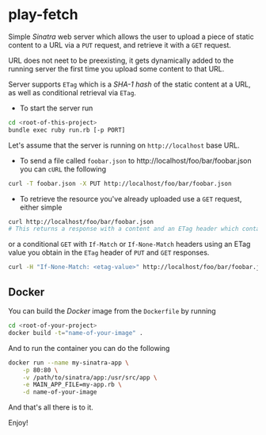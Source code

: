 # play-fetch
Simple *Sinatra* web server which allows the user to upload a piece of static content to a URL via a `PUT` request, and retrieve it with a `GET` request.

URL does not neet to be preexisting, it gets dynamically added to the running server the first time you upload some content to that URL.

Server supports `ETag` which is a *SHA-1 hash* of the static content at a URL, as well as conditional retrieval via `ETag`.

- To start the server run

```sh
cd <root-of-this-project>
bundle exec ruby run.rb [-p PORT]
```
Let's assume that the server is running on `http://localhost` base URL.

- To send a file called `foobar.json` to http://localhost/foo/bar/foobar.json you can `cURL` the following

```sh
curl -T foobar.json -X PUT http://localhost/foo/bar/foobar.json
```

- To retrieve the resource you've already uploaded use a `GET` request, either simple

```sh
curl http://localhost/foo/bar/foobar.json
# This returns a response with a content and an ETag header which contains <etag-value>
```

or a conditional `GET` with `If-Match` or `If-None-Match` headers using an ETag value you obtain in the `ETag` header of `PUT` and `GET` responses.

```sh
curl -H "If-None-Match: <etag-value>" http://localhost/foo/bar/foobar.json
```
## Docker

You can build the *Docker* image from the `Dockerfile` by running

```sh
cd <root-of-your-project>
docker build -t="name-of-your-image" .
```

And to run the container you can do the following

```sh
docker run --name my-sinatra-app \
    -p 80:80 \
    -v /path/to/sinatra/app:/usr/src/app \
    -e MAIN_APP_FILE=my-app.rb \
    -d name-of-your-image
```

And that's all there is to it.

Enjoy!
